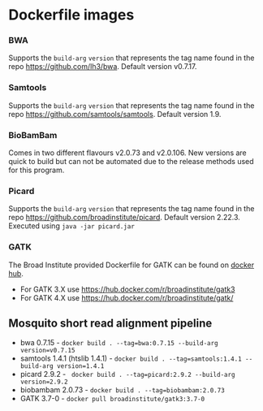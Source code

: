 
# Dockerfile images

### BWA
Supports the `build-arg` `version` that represents the tag name found in the repo
https://github.com/lh3/bwa. Default version v0.7.17.

### Samtools
Supports the `build-arg` `version` that represents the tag name found in the repo
https://github.com/samtools/samtools. Default version 1.9.

### BioBamBam
Comes in two different flavours v2.0.73 and v2.0.106. New versions are quick to build but can not be automated due to the release methods used for this program.

### Picard
Supports the `build-arg` `version` that represents the tag name found in the repo
https://github.com/broadinstitute/picard. Default version 2.22.3. Executed using `java -jar picard.jar`

### GATK
The Broad Institute provided Dockerfile for GATK can be found on [docker hub](https://hub.docker.com).
- For GATK 3.X use https://hub.docker.com/r/broadinstitute/gatk3
- For GATK 4.X use https://hub.docker.com/r/broadinstitute/gatk/

## Mosquito short read alignment pipeline

- bwa 0.7.15 - `docker build . --tag=bwa:0.7.15 --build-arg version=v0.7.15`
- samtools 1.4.1 (htslib 1.4.1) - `docker build . --tag=samtools:1.4.1 --build-arg version=1.4.1`
- picard 2.9.2 - ` docker build . --tag=picard:2.9.2 --build-arg version=2.9.2`
- biobambam 2.0.73 - `docker build . --tag=biobambam:2.0.73`
- GATK 3.7-0 - `docker pull broadinstitute/gatk3:3.7-0`
